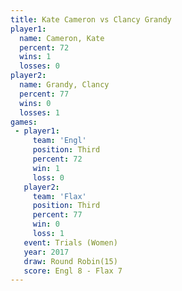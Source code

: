 ```yaml
---
title: Kate Cameron vs Clancy Grandy
player1:              
  name: Cameron, Kate 
  percent: 72         
  wins: 1             
  losses: 0           
player2:              
  name: Grandy, Clancy
  percent: 77         
  wins: 0             
  losses: 1           
games:
 - player1:         
     team: 'Engl'   
     position: Third
     percent: 72    
     win: 1         
     loss: 0        
   player2:         
     team: 'Flax'   
     position: Third
     percent: 77    
     win: 0         
     loss: 1        
   event: Trials (Women) 
   year: 2017            
   draw: Round Robin(15) 
   score: Engl 8 - Flax 7
---
```

